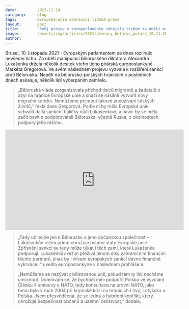 ```yaml
---
date:         2021-11-10
category:     blog
tags:         evropská-unie zahraničí lidská-práva
layout:       post
title:        "Svůj projev v europarlamentu zahájila tichem za oběti manipulací diktátorů. Pak se Gregorová opřela do Lukašenka"
image:        /assets/img/articles/2021/plenary_belarus_poland_10.11.2021.jpg
author:       
---
```


Brusel, 10. listopadu 2021 - Evropským parlamentem se dnes rozlinulo nevšední ticho. Za oběti manipulací běloruského diktátora Alexandra Lukašenka držela několik desítek vteřin ticho pirátská europoslankyně Markéta Gregorová. Ve svém následném projevu vyzvala k rozšíření sankcí proti Bělorusku. Napětí na bělorusko-polských hranicích v posledních dnech eskaluje, několik lidí vyčerpáním zemřelo.

> „Běloruská vláda zorganizovala příchod tisíců migrantů a žadatelů o azyl na hranice Evropské unie a snaží se násilně vytvořit nový migrační koridor. Nemůžeme přijmout takové zneužívání lidských životů,“ řekla dnes Gregorová. Podle ní by měla Evropská unie schválit další sankční balíčky vůči Lukašenkovi, a navíc by se měla začít bavit s podporovateli Běloruska, včetně Ruska, o okolnostech podpory jeho režimu.

<iframe width="560" height="315" src="https://www.youtube.com/embed/hoDp_Tym5VY" title="YouTube video player" frameborder="0" allow="accelerometer; autoplay; clipboard-write; encrypted-media; gyroscope; picture-in-picture" allowfullscreen></iframe>

> „Tady už nejde jen o Bělorusko a jeho občanskou společnost – Lukašenkův režim přímo ohrožuje ostatní státy Evropské unie. Zpřísnění sankcí se tedy může týkat i těch zemí, které Lukašenka podporují. Lukašenkův režim přežívá jenom díky zahraničním financím těchto partnerů, jinak by i vlivem evropských sankcí dávno finančně vykrvácel,“ uvedla europoslankyně v následném prohlášení.

> „Nemůžeme se nazývat civilizovanou unií, pokud tam ty lidi necháme umrznout. Domnívám se, že bychom měli podpořit Polsko ve vyvolání Článku 4 smlouvy o NATO, tedy konzultace na úrovni NATO, jako tomu bylo v roce 2004 při krymské krizi na hranicích Litvy, Lotyšska a Polska. Jsem přesvědčená, že se jedná o hybridní konflikt, který ohrožuje bezpečnost občanů a územní celistvost,“ dodala.
